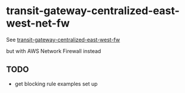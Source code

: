 # transit-gateway-centralized-east-west-net-fw

See [transit-gateway-centralized-east-west-fw](../transit-gateway-centralized-east-west-fw)

but with AWS Network Firewall instead

## TODO

- get blocking rule examples set up